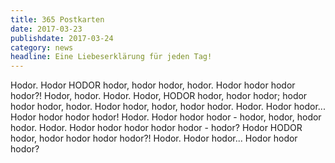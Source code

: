 ```yaml
---
title: 365 Postkarten
date: 2017-03-23
publishdate: 2017-03-24
category: news
headline: Eine Liebeserklärung für jeden Tag!
---
```


Hodor. Hodor HODOR hodor, hodor hodor, hodor. Hodor hodor hodor hodor?! Hodor, hodor. Hodor. Hodor, HODOR hodor, hodor hodor; hodor hodor hodor, hodor. Hodor hodor, hodor, hodor hodor. Hodor. Hodor hodor... Hodor hodor hodor hodor! Hodor. Hodor hodor hodor - hodor, hodor, hodor hodor. Hodor. Hodor hodor hodor hodor hodor - hodor? Hodor HODOR hodor, hodor hodor hodor hodor?! Hodor. Hodor hodor... Hodor hodor hodor?